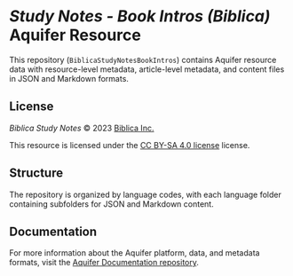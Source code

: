 # _Study Notes - Book Intros (Biblica)_ Aquifer Resource

This repository (`BiblicaStudyNotesBookIntros`) contains Aquifer resource data with resource-level metadata, article-level metadata, and content files in JSON and Markdown formats.

## License

_Biblica Study Notes_ © 2023 [Biblica Inc.](https://www.biblica.com/)

This resource is licensed under the [CC BY-SA 4.0 license](https://creativecommons.org/licenses/by-sa/4.0/legalcode.en) license.

## Structure

The repository is organized by language codes, with each language folder containing subfolders for JSON and Markdown content.

## Documentation

For more information about the Aquifer platform, data, and metadata formats, visit the [Aquifer Documentation repository](https://github.com/BibleAquifer/BiblicaStudyNotesBookIntros).
